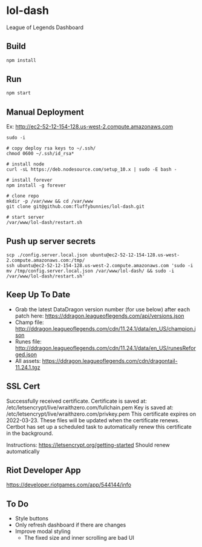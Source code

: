 # lol-dash
League of Legends Dashboard


## Build
```bash
npm install
```


## Run
```bash
npm start
```


## Manual Deployment
Ex: http://ec2-52-12-154-128.us-west-2.compute.amazonaws.com
```
sudo -i

# copy deploy rsa keys to ~/.ssh/
chmod 0600 ~/.ssh/id_rsa*

# install node
curl -sL https://deb.nodesource.com/setup_10.x | sudo -E bash -

# install forever
npm install -g forever

# clone repo
mkdir -p /var/www && cd /var/www
git clone git@github.com:fluffybunnies/lol-dash.git

# start server
/var/www/lol-dash/restart.sh
```


## Push up server secrets
```
scp ./config.server.local.json ubuntu@ec2-52-12-154-128.us-west-2.compute.amazonaws.com:/tmp/
ssh ubuntu@ec2-52-12-154-128.us-west-2.compute.amazonaws.com 'sudo -i mv /tmp/config.server.local.json /var/www/lol-dash/ && sudo -i /var/www/lol-dash/restart.sh'
```


## Keep Up To Date
- Grab the latest DataDragon version number (for use below) after each patch here: https://ddragon.leagueoflegends.com/api/versions.json
- Champ file: http://ddragon.leagueoflegends.com/cdn/11.24.1/data/en_US/champion.json
- Runes file: http://ddragon.leagueoflegends.com/cdn/11.24.1/data/en_US/runesReforged.json
- All assets: https://ddragon.leagueoflegends.com/cdn/dragontail-11.24.1.tgz


## SSL Cert
Successfully received certificate.
Certificate is saved at: /etc/letsencrypt/live/wraithzero.com/fullchain.pem
Key is saved at:         /etc/letsencrypt/live/wraithzero.com/privkey.pem
This certificate expires on 2022-03-23.
These files will be updated when the certificate renews.
Certbot has set up a scheduled task to automatically renew this certificate in the background.

Instructions: https://letsencrypt.org/getting-started
Should renew automatically


## Riot Developer App
https://developer.riotgames.com/app/544144/info


## To Do
- Style buttons
- Only refresh dashboard if there are changes
- Improve modal styling
	- The fixed size and inner scrolling are bad UI
